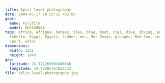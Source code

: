 ```yaml
---
title: Split level photography
date: 2004-05-17 18:50:31 +02:00
gear:
  make: Fujifilm
  model: SLP1000SE
tags: Africa, Afrique, bateau, bleu, blue, boat, ciel, dive, diving, eau,
  échelle, Egypt, Égypte, ladder, mer, Mer Rouge, plongée, Red Sea, sea, sky,
  sport, water
dimensions:
  width: 1232
  height: 1840
geo:
  latitude: 26.321260001666666
  longitude: 34.76396767833333
file: split-level-photography.jpg
---
```



